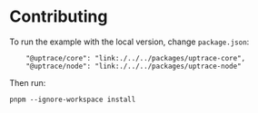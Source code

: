 # Contributing

To run the example with the local version, change `package.json`:

```
    "@uptrace/core": "link:./../../packages/uptrace-core",
    "@uptrace/node": "link:./../../packages/uptrace-node"
```

Then run:

```shell
pnpm --ignore-workspace install
```
